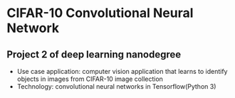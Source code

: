 # CIFAR-10 Convolutional Neural Network
## Project 2 of deep learning nanodegree

* Use case application: computer vision application that learns to identify objects in images from CIFAR-10 image collection
* Technology: convolutional neural networks in Tensorflow(Python 3)
